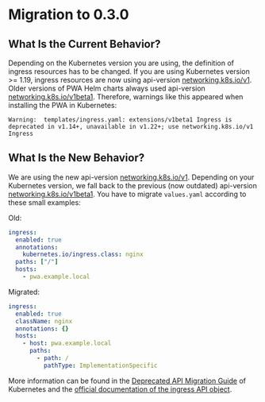 # Migration to 0.3.0

## What Is the Current Behavior?

Depending on the Kubernetes version you are using, the definition of ingress resources has to be changed. If you are using Kubernetes version >= 1.19, ingress resources are now using api-version [networking.k8s.io/v1](http://networking.k8s.io/v1). Older versions of PWA Helm charts always used api-version [networking.k8s.io/v1beta1](http://networking.k8s.io/v1beta1). Therefore, warnings like this appeared when installing the PWA in Kubernetes:

```
Warning:  templates/ingress.yaml: extensions/v1beta1 Ingress is deprecated in v1.14+, unavailable in v1.22+; use networking.k8s.io/v1 Ingress
```

## What Is the New Behavior?

We are using the new api-version [networking.k8s.io/v1](http://networking.k8s.io/v1). Depending on your Kubernetes version, we fall back to the previous (now outdated) api-version [networking.k8s.io/v1beta1](http://networking.k8s.io/v1beta1). You have to migrate `values.yaml` according to these small examples:

Old:

```yaml
ingress:
  enabled: true
  annotations:
    kubernetes.io/ingress.class: nginx
  paths: ["/"]
  hosts:
    - pwa.example.local
```

Migrated:

```yaml
ingress:
  enabled: true
  className: nginx
  annotations: {}
  hosts:
    - host: pwa.example.local
      paths:
        - path: /
          pathType: ImplementationSpecific
```

More information can be found in the [Deprecated API Migration Guide](https://kubernetes.io/docs/reference/using-api/deprecation-guide/) of Kubernetes and the [official documentation of the ingress API object](https://kubernetes.io/docs/concepts/services-networking/ingress/).
